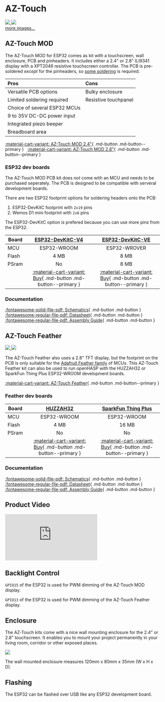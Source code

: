# AZ-Touch

<div class="row justify-content-center">
        <a href="https://cdn.shopify.com/s/files/1/1509/1638/products/1.Main_ArduiTouch_1x_5a91fd6e-d707-48a1-bbae-31d001aaf76a_600x.jpg" data-toggle="lightbox" data-gallery="example-gallery" class="col-sm-6" data-title="AZ-Touch wall enclosure set with 2.4&quot; touchscreen" data-footer="Copyright <a href='https://www.az-delivery.de/'>az-delivery.de</a>, All Rights Reserved">
            <img src="https://cdn.shopify.com/s/files/1/1509/1638/products/1.Main_ArduiTouch_1x_5a91fd6e-d707-48a1-bbae-31d001aaf76a_600x.jpg" class="img-fluid">
        </a>
        <a href="https://cdn.shopify.com/s/files/1/1509/1638/products/1.main_600x.jpg" data-toggle="lightbox" data-gallery="example-gallery" class="col-sm-6" data-title="AZ-Touch wall enclosure set with 2.8&quot; touchscreen" data-footer="Copyright <a href='https://www.az-delivery.de/'>az-delivery.de</a>, All Rights Reserved">
            <img src="https://cdn.shopify.com/s/files/1/1509/1638/products/1.main_600x.jpg" class="img-fluid">
        </a>
</div>
<div>
        <a href="https://cdn.shopify.com/s/files/1/1509/1638/products/Web04_600x.jpg" data-toggle="lightbox" data-gallery="example-gallery" class="col-sm-6" data-title="Assembled AZ-Touch PCB" data-footer="Copyright <a href='https://www.az-delivery.de/'>az-delivery.de</a>, All Rights Reserved">more images...</a>
        <a href="https://cdn.shopify.com/s/files/1/1509/1638/files/PXL_20201030_154855590_600x600.jpg" data-toggle="lightbox" data-gallery="example-gallery" rel="lightbox[work]" data-title="AZ-Touch Top PCB with headers" data-footer="Copyright <a href='https://www.az-delivery.de/'>az-delivery.de</a>, All Rights Reserved"></a>
        <a href="https://cdn.shopify.com/s/files/1/1509/1638/files/PXL_20201030_155709352_600x600.jpg" data-toggle="lightbox" data-gallery="example-gallery" rel="lightbox[vacation]" data-title="AZ-Touch Bottom PCB with MCU" data-footer="Copyright <a href='https://www.az-delivery.de/'>az-delivery.de</a>, All Rights Reserved"></a>
        <a href="https://cdn.shopify.com/s/files/1/1509/1638/files/PXL_20201030_155641315_600x600.jpg" data-toggle="lightbox" data-gallery="example-gallery" rel="lightbox[vacation]" data-title="AZ-Touch PCB Side View" data-footer="Copyright <a href='https://www.az-delivery.de/'>az-delivery.de</a>, All Rights Reserved"></a>
</div>

## AZ-Touch MOD

The AZ-Touch MOD for ESP32 comes as kit with a touchscreen, wall enclosure, PCB and pinheaders.
It includes either a 2.4" or 2.8" ILI9341 display with a XPT2046 resistive touchscreen controller.
The PCB is pre-soldered *except* for the pinheaders, so [some soldering][5] is required.

| Pros                         | Cons
|:-----                        |:----
| Versatile PCB options        | Bulky enclosure
| Limited soldering required   | Resistive touchpanel
| Choice of several ESP32 MCUs
| 9 to 35V DC-DC power input
| Integrated piezo beeper
| Breadboard area

[:material-cart-variant: AZ-Touch MOD 2.4&quot;][14]{ .md-button .md-button--primary } &nbsp;
[:material-cart-variant: AZ-Touch MOD 2.8&quot;][15]{ .md-button .md-button--primary }

### ESP32 dev boards

The AZ-Touch MOD PCB kit does *not* come with an MCU and needs to be purchased seperately.
The PCB is designed to be compatible with serveral development boards.

There are two ESP32 footprint options for soldering headers onto the PCB:

1. ESP32-DevKitC footprint with `2x19` pins
2. Wemos D1 mini footprint with `2x8` pins

The ESP32-DevKitC option is prefered because you can use more pins from the ESP32.

| Board                   | [ESP32-DevKitC-V4][3] | [ESP32-DevKitC-VE][4]
|-------------------------|:-----------:|:-----------:|
| MCU                     | ESP32-WROOM | ESP32-WROVER
| Flash                   | 4 MB        | 8 MB
| PSram                   | No          | 8 MB
|  | [:material-cart-variant: Buy][3]{ .md-button .md-button--primary } | [:material-cart-variant: Buy][4]{ .md-button .md-button--primary }

### Documentation

[:fontawesome-solid-file-pdf: Schematics][6]{ .md-button .md-button } &nbsp;
[:fontawesome-regular-file-pdf: Datasheet][7]{ .md-button .md-button } &nbsp;
[:fontawesome-regular-file-pdf: Assembly Guide][11]{ .md-button .md-button }


## AZ-Touch Feather

<div class="row justify-content-center">
        <a href="https://cdn.shopify.com/s/files/1/1509/1638/products/feather1_600x.jpg" data-toggle="lightbox" data-gallery="example-gallery" class="col-sm-6" data-title="Assembled AZ-Touch Feather" data-footer="Copyright <a href='https://www.az-delivery.de/'>az-delivery.de</a>, All Rights Reserved">
            <img src="https://cdn.shopify.com/s/files/1/1509/1638/products/feather1_600x.jpg" class="img-fluid">
        </a>
        <a href="https://cdn.shopify.com/s/files/1/1509/1638/products/IMG_20210515_134612_600x.jpg" data-toggle="lightbox" data-gallery="example-gallery" class="col-sm-6" data-title="AZ-Touch Feather PCB" data-footer="Copyright <a href='https://www.az-delivery.de/'>az-delivery.de</a>, All Rights Reserved">
            <img src="https://cdn.shopify.com/s/files/1/1509/1638/products/IMG_20210515_134612_600x.jpg" class="img-fluid">
        </a>
</div>

The AZ-Touch Feather also uses a 2.8" TFT display, but the footprint on the PCB is only suitable for the [Adafruit Feather family][2] of MCUs. This AZ-Touch Feather kit can also be used to run openHASP with the HUZZAH32 or SparkFun Thing Plus ESP32-WROOM development boards.

[:material-cart-variant: AZ-Touch Feather][9]{ .md-button .md-button--primary }

### Feather dev boards

| Board                   | [HUZZAH32][3] | [SparkFun Thing Plus][4]
|-------------------------|:-----------:|:-----------:|
| MCU                     | ESP32-WROOM | ESP32-WROOM
| Flash                   | 4 MB        | 16 MB
| PSram                   | No          | No
|  | [:material-cart-variant: Buy][9]{ .md-button .md-button--primary } | [:material-cart-variant: Buy][10]{ .md-button .md-button--primary }


### Documentation

[:fontawesome-solid-file-pdf: Schematics][11]{ .md-button .md-button } &nbsp;
[:fontawesome-regular-file-pdf: Datasheet][12]{ .md-button .md-button } &nbsp;
[:fontawesome-regular-file-pdf: Assembly Guide][13]{ .md-button .md-button }


## Product Video

<div class="embed-responsive embed-responsive-16by9" style="max-width:560px; margin:auto;">
    <iframe title="YouTube video player" src="https://www.youtube.com/embed/k7ngHp8WKIM?rel=0&controls=1" class="embed-responsive-item" frameborder="0" allow="accelerometer; clipboard-write; encrypted-media; gyroscope; picture-in-picture" allowfullscreen>
    </iframe>
</div>

## Backlight Control

`GPIO15` of the ESP32 is used for PWM dimming of the AZ-Touch MOD display.

`GPIO13` of the ESP32 is used for PWM dimming of the AZ-Touch Feather display.


## Enclosure

The AZ-Touch kits come with a nice wall mounting enclosure for the 2.4&quot; or 2.8&quot; touchscreen.
It enables you to mount your project permanently in your living room, corridor or other exposed places. 

<div class="row justify-content-center">
        <a href="../../assets/images/devices/arduitouch-contents.jpg" data-toggle="lightbox" data-gallery="example-gallery" class="col-sm-6" data-title="AZ-Touch MOD Contents" data-footer="Copyright <a href='https://www.az-delivery.de/'>az-delivery.de</a>, All Rights Reserved">
            <img src="../../assets/images/devices/arduitouch-contents.jpg" class="img-fluid">
        </a>
</div>

The wall mounted enclosure measures 120mm x 80mm x 35mm (W x H x D).


## Flashing

The ESP32 can be flashed over USB like any ESP32 development board.


[1]: https://www.az-delivery.de/nl/collections/az-specials/products/az-touch-feather
[2]: https://learn.adafruit.com/adafruit-feather
[3]: https://www.az-delivery.de/nl/products/esp-32-dev-kit-c-v4
[4]: https://www.amazon.com/Espressif-ESP32-DevKitC-VE-Development-Board/dp/B087TNPQCV
[5]: https://www.az-delivery.de/en/blogs/azdelivery-blog-fur-arduino-und-raspberry-pi/az-touch-mod
[6]: https://www.hwhardsoft.de/app/download/11868165697/AZ-Touch+MOD+schematic+V01-03-01.pdf
[7]: https://www.hwhardsoft.de/app/download/11868164297/Datasheet+AZ-Touch+MOD+Rev+B.pdf
[8]: https://www.hwhardsoft.de/app/download/11467519097/Assembly+Instruction+ArduiTouch+ESP+rev+D.pdf
[9]: https://www.adafruit.com/product/3591
[10]: https://www.sparkfun.com/products/15663
[11]: https://www.hwhardsoft.de/app/download/11963381497/AZ-Touch+Feather+Schematic+V01-01.pdf
[12]: https://www.hwhardsoft.de/app/download/11963714197/Datasheet+AZ-Touch+Feather+Rev+A.pdf
[13]: https://www.hwhardsoft.de/app/download/11963380797/Assembly+Instruction+AZ-Touch+Feather+rev+A.pdf
[14]: https://www.az-delivery.de/nl/products/az-touch-wandgehauseset-mit-touchscreen-fur-esp8266-und-esp32
[15]: https://www.az-delivery.de/nl/products/az-touch-wandgehauseset-mit-2-8-zoll-touchscreen-fur-esp8266-und-esp32